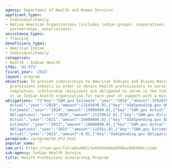 ```yaml
---
agency: Department of Health and Human Services
applicant_types:
- Individual/Family
- Native American Organizations (includes lndian groups, cooperatives, corporations,
  partnerships, associations)
assistance_types:
- Training
beneficiary_types:
- American Indian
- Individual/Family
categories:
- Health - Indian Health
cfda: '93.972'
fiscal_year: '2022'
layout: program
objective: To provide scholarships to American Indians and Alaska Natives at health
  professions schools in order to obtain health professionals to serve Indians.  Upon
  completion, scholarship recipients are obligated to serve in the Indian Health Service
  or an Indian health organization for each year of support with a minimum of 2 years.
obligations: '[{"key":"SAM.gov Estimate","year":"2019","amount":15928785.0},{"key":"SAM.gov
  Actual","year":"2019","amount":13145030.0},{"key":"USASpending.gov Obligations","year":"2019","amount":7084658.0},{"key":"SAM.gov
  Estimate","year":"2020","amount":15000000.0},{"key":"SAM.gov Actual","year":"2020","amount":13546366.0},{"key":"USASpending.gov
  Obligations","year":"2020","amount":21259612.0},{"key":"SAM.gov Estimate","year":"2021","amount":16000000.0},{"key":"SAM.gov
  Actual","year":"2021","amount":16000000.0},{"key":"USASpending.gov Obligations","year":"2021","amount":11197667.0},{"key":"SAM.gov
  Estimate","year":"2022","amount":16000000.0},{"key":"SAM.gov Actual","year":"2022","amount":15842982.0},{"key":"USASpending.gov
  Obligations","year":"2022","amount":115551.0},{"key":"SAM.gov Estimate","year":"2023","amount":18000000.0},{"key":"SAM.gov
  Actual","year":"2023","amount":0.0},{"key":"USASpending.gov Obligations","year":"2023","amount":0.0}]'
permalink: /program/93.972.html
popular_name: ''
sam_url: https://sam.gov/fal/adcab01c5e6043debba9348acbd5908c/view
sub-agency: Indian Health Service
title: Health Professions Scholarship Program
---
```

